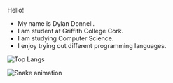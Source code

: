 Hello!
- My name is Dylan Donnell.
- I am student at Griffith College Cork.
- I am studying Computer Science.
- I enjoy trying out different programming languages.

![Top Langs](https://github-readme-stats.vercel.app/api/top-langs/?username=dy-tea&layout=compact&theme=dark)

<img src="https://raw.githubusercontent.com/dy-teav/dy-teav/output/snake.svg" alt="Snake animation" />
